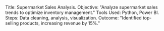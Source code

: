 Title: Supermarket Sales Analysis.
Objective: "Analyze supermarket sales trends to optimize inventory management."
Tools Used: Python, Power BI.
Steps: Data cleaning, analysis, visualization.
Outcome: "Identified top-selling products, increasing revenue by 15%."

